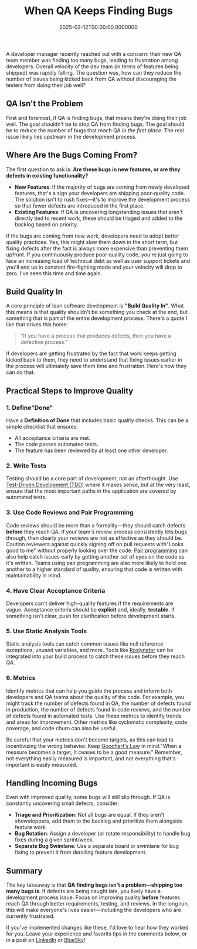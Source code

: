 ﻿---
title: When QA Keeps Finding Bugs
date: "2025-02-12T00:00:00.0000000"
description: This post explores how teams can reduce the number of defects reaching QA without discouraging testers from doing their job. It emphasizes the importance of building quality into the development process through clear acceptance criteria, automated testing, code reviews, and a well-defined " Definition of Done."
featuredImage: /img/when-qa-keeps-finding-bugs.png
---

A developer manager recently reached out with a concern: their new QA team member was finding too many bugs, leading to frustration among developers. Overall velocity of the dev team (in terms of features being shipped) was rapidly falling. The question was, how can they reduce the number of issues being kicked back from QA without discouraging the testers from doing their job well?

## QA Isn't the Problem

First and foremost, if QA is finding bugs, that means they're doing their job well. The goal shouldn't be to stop QA from finding bugs. The goal should be to reduce the number of bugs that reach QA *in the first place*. The real issue likely lies upstream in the development process.

## Where Are the Bugs Coming From?

The first question to ask is: **Are these bugs in new features, or are they defects in existing functionality?**

- **New Features**: If the majority of bugs are coming from newly developed features, that's a sign your developers are shipping poor-quality code. The solution isn't to rush fixes—it's to improve the development process so that fewer defects are introduced in the first place.
- **Existing Features**: If QA is uncovering longstanding issues that aren't directly tied to recent work, these should be triaged and added to the backlog based on priority.

If the bugs are coming from new work, developers need to adopt better quality practices. Yes, this might slow them down in the short term, but fixing defects after the fact is always more expensive than preventing them upfront. If you continuously produce poor quality code, you're just going to face an increasing load of technical debt as well as user support tickets and you'll end up in constant fire-fighting mode and your velocity will drop to zero. I've seen this time and time again.

## Build Quality In

A core principle of lean software development is **"Build Quality In"**. What this means is that quality shouldn't be something you check at the end, but something that is part of the entire development process. There's a quote I like that drives this home:

>"If you have a process that produces defects, then you have a defective process."

If developers are getting frustrated by the fact that work keeps getting kicked back to them, they need to understand that fixing issues earlier in the process will ultimately save them time and frustration. Here's how they can do that.

## Practical Steps to Improve Quality

### 1. Define"Done"

Have a **Definition of Done** that includes basic quality checks. This can be a simple checklist that ensures:

- All acceptance criteria are met.
- The code passes automated tests.
- The feature has been reviewed by at least one other developer.

### 2. Write Tests

Testing should be a core part of development, not an afterthought. Use [Test-Driven Development (TDD)](https://deviq.com/practices/test-driven-development) where it makes sense, but at the very least, ensure that the most important paths in the application are covered by automated tests.

### 3. Use Code Reviews and Pair Programming

Code reviews should be more than a formality—they should catch defects **before** they reach QA. If your team's review process consistently lets bugs through, then clearly your reviews are not as effective as they should be. Caution reviewers against quickly signing off on pull requests with"Looks good to me" without properly looking over the code. [Pair programming](https://deviq.com/practices/pair-programming) can also help catch issues early by getting another set of eyes on the code as it's written. Teams using pair programming are also more likely to hold one another to a higher standard of quality, ensuring that code is written with maintainability in mind.

### 4. Have Clear Acceptance Criteria

Developers can't deliver high-quality features if the requirements are vague. Acceptance criteria should be **explicit** and, ideally, **testable**. If something isn't clear, push for clarification before development starts.

### 5. Use Static Analysis Tools

Static analysis tools can catch common issues like null reference exceptions, unused variables, and more. Tools like [Roslynator](https://marketplace.visualstudio.com/items?itemName=josefpihrt.Roslynator) can be integrated into your build process to catch these issues before they reach QA.

### 6. Metrics

Identify metrics that can help you guide the process and inform both developers and QA teams about the quality of the code. For example, you might track the number of defects found in QA, the number of defects found in production, the number of defects found in code reviews, and the number of defects found in automated tests. Use these metrics to identify trends and areas for improvement. Other metrics like cyclomatic complexity, code coverage, and code churn can also be useful.

Be careful that your metrics don't become targets, as this can lead to incentivizing the wrong behavior. Keep [Goodhart's Law](https://deviq.com/laws/goodharts-law) in mind:"When a measure becomes a target, it ceases to be a good measure." Remember, not everything easily measured is important, and not everything that's important is easily measured.

## Handling Incoming Bugs

Even with improved quality, some bugs will still slip through. If QA is constantly uncovering small defects, consider:

- **Triage and Prioritization**: Not all bugs are equal. If they aren't showstoppers, add them to the backlog and prioritize them alongside feature work.
- **Bug Rotation**: Assign a developer (or rotate responsibility) to handle bug fixes during a given sprint/week.
- **Separate Bug Swimlane**: Use a separate board or swimlane for bug fixing to prevent it from derailing feature development.

## Summary

The key takeaway is that **QA finding bugs isn't a problem—shipping too many bugs is**. If defects are being caught late, you likely have a development process issue. Focus on improving quality **before** features reach QA through better requirements, testing, and reviews. In the long run, this will make everyone's lives easier—including the developers who are currently frustrated.

If you've implemented changes like these, I'd love to hear how they worked for you. Leave your experience and favorits tips in the comments below, or in a post on [LinkedIn](https://www.linkedin.com/in/stevenandrewsmith/) or [BlueSky](https://bsky.app/profile/ardalis.com)!

